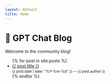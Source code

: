 ```yaml
---
layout: default
title: Home
---
```


# 🧠 GPT Chat Blog

Welcome to the community blog!

<ul>
{% for post in site.posts %}
  <li>
    <a href="{{ post.url | relative_url }}">{{ post.title }}</a>
    <br>
    <small>{{ post.date | date: "%Y-%m-%d" }} — {{ post.author }}</small>
  </li>
{% endfor %}
</ul>

